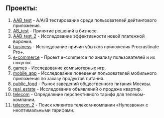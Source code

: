 ## Проекты:
1. [AAB_test](/AAB_test) - A/A/B тестирование среди пользователей дейтингового приложения.
2. [AB_test](/AB_test) - Принятие решений в бизнесе.
3. [AAB_test_2](/AAB_test_2) - Исследование эффективности новой платежной воронки.
4. [business](/business) - Исследование причин убытков приложения Procrastinate Pro+.
5. [e-commerce](/e-commerce) - Проект e-commerce по анализу пользователей и их покупок.
6. [games](/games) - Исследование компьютерных игр.
7. [mobile_app](/mobile_app) - Исследование поведения пользователей мобильного приложения по заказу продуктов питания.
8. [public_food](/public_food) - Рынок заведений общественного питания Москвы.
9. [real_estate](/real_estate) - Исследование объявлений о продаже квартир.
10. [telecom](/telecom) - Определение перспективного тарифа для телеком-компании.
11. [telecom_2](/telecom_2) - Поиск клиентов телеком-компании «Нупозвони» с неоптимальными тарифами.
